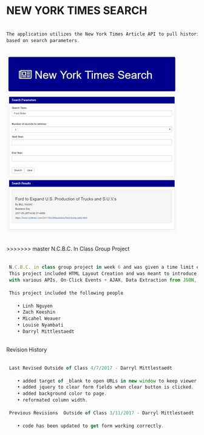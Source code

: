# NEW YORK TIMES SEARCH

```javascript

The application utilizes the New York Times Article API to pull historic articles
based on search parameters.
 

```
![New York Times API](assets/images/nyt-api.jpg)

<br>
>>>>>>> master
N.C.B.C. In Class Group Project

```javascript

 N.C.B.C. in class group project in week 6 and was given a time limit of 30 minuets to complete.
 This project included HTML Layout Creation and was meant to introduce us to the NYT API and working
 with various APIs, On-Click Events + AJAX, Data Extraction from JSON, HTML Display, and Bug Handling.

 This project included the following people
	
	• Linh Nguyen
	• Zach Keeshin
	• Micahel Weaver
	• Louise Nyambati
	• Darryl Mittlestaedt 

```
<br>
Revision History

```javascript

 Last Revised Outside of Class 4/7/2017 - Darryl Mittlestaedt

 	• added target of _blank to open URLs in new window to keep viewer on page.
 	• added jquery to clear form fields when clear button is clicked.
 	• added background color to page.
 	• reformated column width.

 Previous Revisions  Outside of Class 3/11/2017 - Darryl Mittlestaedt

 	• code has been updated to get form working correctly.

```


<br>
